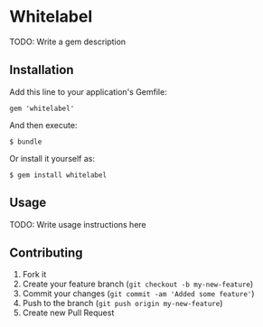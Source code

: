 # Whitelabel

TODO: Write a gem description

## Installation

Add this line to your application's Gemfile:

    gem 'whitelabel'

And then execute:

    $ bundle

Or install it yourself as:

    $ gem install whitelabel

## Usage

TODO: Write usage instructions here

## Contributing

1. Fork it
2. Create your feature branch (`git checkout -b my-new-feature`)
3. Commit your changes (`git commit -am 'Added some feature'`)
4. Push to the branch (`git push origin my-new-feature`)
5. Create new Pull Request
